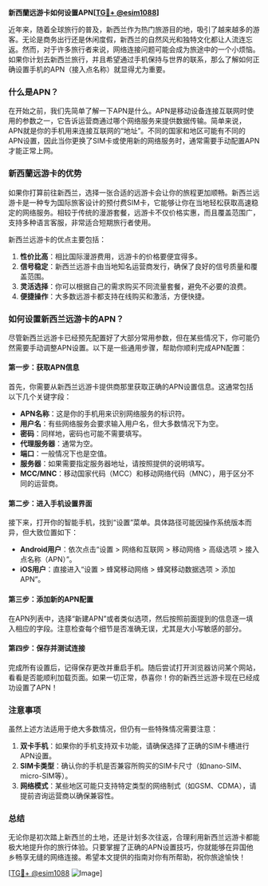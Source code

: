 **新西蘭远游卡如何设置APN[[TG💪+ @esim1088](https://t.me/s/esim1088)]**

近年来，随着全球旅行的普及，新西兰作为热门旅游目的地，吸引了越来越多的游客。无论是商务出行还是休闲度假，新西兰的自然风光和独特文化都让人流连忘返。然而，对于许多旅行者来说，网络连接问题可能会成为旅途中的一个小烦恼。如果你计划去新西兰旅行，并且希望通过手机保持与世界的联系，那么了解如何正确设置手机的APN（接入点名称）就显得尤为重要。

### 什么是APN？

在开始之前，我们先简单了解一下APN是什么。APN是移动设备连接互联网时使用的参数之一，它告诉运营商通过哪个网络服务来提供数据传输。简单来说，APN就是你的手机用来连接互联网的“地址”。不同的国家和地区可能有不同的APN设置，因此当你更换了SIM卡或使用新的网络服务时，通常需要手动配置APN才能正常上网。

### 新西蘭远游卡的优势

如果你打算前往新西兰，选择一张合适的远游卡会让你的旅程更加顺畅。新西兰远游卡是一种专为国际旅客设计的预付费SIM卡，它能够让你在当地轻松获取高速稳定的网络服务。相较于传统的漫游套餐，远游卡不仅价格实惠，而且覆盖范围广，支持多种语言客服，非常适合短期旅行者使用。

新西兰远游卡的优点主要包括：

1. **性价比高**：相比国际漫游费用，远游卡的价格要便宜得多。
2. **信号稳定**：新西兰远游卡由当地知名运营商发行，确保了良好的信号质量和覆盖范围。
3. **灵活选择**：你可以根据自己的需求购买不同流量套餐，避免不必要的浪费。
4. **便捷操作**：大多数远游卡都支持在线购买和激活，方便快捷。

### 如何设置新西兰远游卡的APN？

尽管新西兰远游卡已经预先配置好了大部分常用参数，但在某些情况下，你可能仍然需要手动调整APN设置。以下是一些通用步骤，帮助你顺利完成APN配置：

#### 第一步：获取APN信息

首先，你需要从新西兰远游卡提供商那里获取正确的APN设置信息。这通常包括以下几个关键字段：
- **APN名称**：这是你的手机用来识别网络服务的标识符。
- **用户名**：有些网络服务会要求输入用户名，但大多数情况下为空。
- **密码**：同样地，密码也可能不需要填写。
- **代理服务器**：通常为空。
- **端口**：一般情况下也是空值。
- **服务器**：如果需要指定服务器地址，请按照提供的说明填写。
- **MCC/MNC**：移动国家代码（MCC）和移动网络代码（MNC），用于区分不同的运营商。

#### 第二步：进入手机设置界面

接下来，打开你的智能手机，找到“设置”菜单。具体路径可能因操作系统版本而异，但大致位置如下：
- **Android用户**：依次点击“设置 > 网络和互联网 > 移动网络 > 高级选项 > 接入点名称（APN）”。
- **iOS用户**：直接进入“设置 > 蜂窝移动网络 > 蜂窝移动数据选项 > 添加APN”。

#### 第三步：添加新的APN配置

在APN列表中，选择“新建APN”或者类似选项，然后按照前面提到的信息逐一填入相应的字段。注意检查每个细节是否准确无误，尤其是大小写敏感的部分。

#### 第四步：保存并测试连接

完成所有设置后，记得保存更改并重启手机。随后尝试打开浏览器访问某个网站，看看是否能顺利加载页面。如果一切正常，恭喜你！你的新西兰远游卡现在已经成功设置了APN！

### 注意事项

虽然上述方法适用于绝大多数情况，但仍有一些特殊情况需要注意：
1. **双卡手机**：如果你的手机支持双卡功能，请确保选择了正确的SIM卡槽进行APN设置。
2. **SIM卡类型**：确认你的手机是否兼容所购买的SIM卡尺寸（如nano-SIM、micro-SIM等）。
3. **网络模式**：某些地区可能只支持特定类型的网络制式（如GSM、CDMA），请提前咨询运营商以确保兼容性。

### 总结

无论你是初次踏上新西兰的土地，还是计划多次往返，合理利用新西兰远游卡都能极大地提升你的旅行体验。只要掌握了正确的APN设置技巧，你就能够在异国他乡畅享无缝的网络连接。希望本文提供的指南对你有所帮助，祝你旅途愉快！

[[TG💪+ @esim1088](https://t.me/s/esim1088) ![Image](https://i.postimg.cc/4NQfJmqS/Snipaste-2025-05-13-00-14-12.png)]